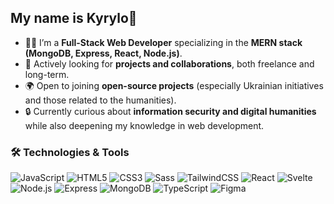 <!--
**siverdev/siverdev** is a ✨ _special_ ✨ repository because its `README.md` (this file) appears on your GitHub profile.

Here are some ideas to get you started:

- 🔭 I’m currently working on ...
- 🌱 I’m currently learning ...
- 👯 I’m looking to collaborate on ...
- 🤔 I’m looking for help with ...
- 💬 Ask me about ...
- 📫 How to reach me: ...
- 😄 Pronouns: ...
- ⚡ Fun fact: ...
-->

## My name is Kyrylo👋
- 🧑‍💻 I’m a **Full-Stack Web Developer** specializing in the **MERN stack (MongoDB, Express, React, Node.js)**.  
- 💼 Actively looking for **projects and collaborations**, both freelance and long-term.  
- 🌍 Open to joining **open-source projects** (especially Ukrainian initiatives and those related to the humanities).  
- 🔒 Currently curious about **information security and digital humanities** while also deepening my knowledge in web development.

<!--
## 🧑‍💻 About Me
- 🎓 Studying **Computer Science at Taras Shevchenko National University of Kyiv**  
- 💼 Worked on web development projects at **Telchaxy** (trainee/junior role), as well as volunteering projects (landing pages & design for MNK)  
- 📈 Interested in building both **strong technical skills** (web development, web security) and **humanities knowledge**, aiming to find intersections between the two  
- 🌍 Open to joining **open-source projects** (especially Ukrainian initiatives that support the army)  
- 🔒 Currently curious about **data, information security, and cybersecurity**  
- ⏳ Always learning — one day a week I dedicate fully to practice and challenges like LeetCode  
-->

### 🛠️ Technologies & Tools
![JavaScript](https://img.shields.io/badge/-JavaScript-F7DF1E?logo=javascript&logoColor=000) 
![HTML5](https://img.shields.io/badge/-HTML5-E34F26?logo=html5&logoColor=fff)
![CSS3](https://img.shields.io/badge/-CSS3-1572B6?logo=css3&logoColor=fff)
![Sass](https://img.shields.io/badge/-Sass-CC6699?logo=sass&logoColor=fff)
![TailwindCSS](https://img.shields.io/badge/-TailwindCSS-06B6D4?logo=tailwindcss&logoColor=fff)
![React](https://img.shields.io/badge/-React-61DAFB?logo=react&logoColor=000) 
![Svelte](https://img.shields.io/badge/-Svelte-FF3E00?logo=svelte&logoColor=fff)
![Node.js](https://img.shields.io/badge/-Node.js-339933?logo=node.js&logoColor=fff) 
![Express](https://img.shields.io/badge/-Express-000000?logo=express&logoColor=fff) 
![MongoDB](https://img.shields.io/badge/-MongoDB-47A248?logo=mongodb&logoColor=fff) 
![TypeScript](https://img.shields.io/badge/-TypeScript-3178C6?logo=typescript&logoColor=fff)
![Figma](https://img.shields.io/badge/-Figma-F24E1E?logo=figma&logoColor=fff)
